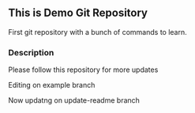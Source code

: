 ## This is Demo Git Repository
First git repository with a bunch of commands to learn.
### Description
Please follow this repository for more updates

Editing on example branch

Now updatng on update-readme branch
